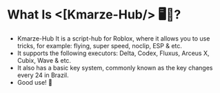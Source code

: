 # What Is <[Kmarze-Hub/> 🖥🔭? 
* Kmarze-Hub It is a script-hub for Roblox, where it allows you to use tricks, for example: flying, super speed, noclip, ESP & etc.
* It supports the following executors: Delta, Codex, Fluxus, Arceus X, Cubix, Wave & etc.
* It also has a basic key system, commonly known as the key changes every 24 in Brazil.
* Good use! 🫦
